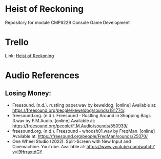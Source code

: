 # Heist of Reckoning

Repository for module CMP6229 Console Game Development

# Trello

Link: [Heist of Reckoning](https://trello.com/b/uKZ0Kifl/kanban-heist-of-reckoning)

# Audio References

## Losing Money:

- Freesound. (n.d.). rustling paper.wav by keweldog. [online] Available at: https://freesound.org/people/keweldog/sounds/181774/.
- freesound.org. (n.d.). Freesound - Rustling Around in Shopping Bags 3.wav by F.M.Audio. [online] Available at: https://freesound.org/people/F.M.Audio/sounds/550939/
- freesound.org. (n.d.). Freesound - whoosh01.wav by FreqMan. [online] Available at: https://freesound.org/people/FreqMan/sounds/25070/
- One Wheel Studio (2022). Split-Screen with New Input and Cinemachine. YouTube. Available at: https://www.youtube.com/watch?v=l9HrraxtdGY
  ‌

